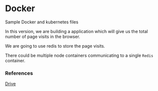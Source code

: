 # Docker
Sample Docker and kubernetes files

In this version, we are building a application which will give us the total number of page visits in the browser.

We are going to use redis to store the page visits.

There could be multiple node containers communicating to a single `Redis` container.


### References

[Drive](https://drive.google.com/drive/u/0/folders/1k8T2DlKXcatVNRLPgn5fikHVhI3kUuDf)